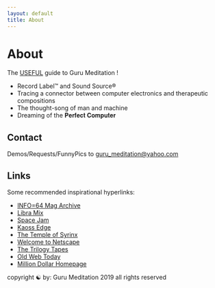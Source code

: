 ```yaml
---
layout: default
title: About
---
```


# About

The <u>USEFUL</u> guide to Guru Meditation !

- Record Label™ and Sound Source®
- Tracing a connector between computer electronics and therapeutic compositions
- The thought-song of man and machine
- Dreaming of the 𝐏𝐞𝐫𝐟𝐞𝐜𝐭 𝐂𝐨𝐦𝐩𝐮𝐭𝐞𝐫

## Contact

Demos/Requests/FunnyPics to <a href="mailto:guru_meditation@yahoo.com?subject=☯">guru_meditation@yahoo.com</a>

## Links

Some recommended inspirational hyperlinks:

- <a href="https://archive.org/details/info-magazine">INFO=64 Mag Archive</a>
- <a href="https://www.libramix.org/">Libra Mix</a>
- <a href="https://www.spacejam.com/archive/spacejam/movie/jam.htm">Space Jam</a>
- <a href="http://www.kaossedgeofficial.com/">Kaoss Edge</a>
- <a href="http://www.2112.net/syrinx/about.htm">The Temple of Syrinx</a>
- <a href="http://home.mcom.com/home/welcome.html">Welcome to Netscape</a>
- <a href="https://blog.thetrilogytapes.com/">The Trilogy Tapes</a>
- <a href="http://oldweb.today/">Old Web Today</a>
- <a href="http://www.milliondollarhomepage.com/">Million Dollar Homepage</a>



<div class="footer">
copyright ☯ by:
Guru Meditation
2019
all rights reserved
</div>
